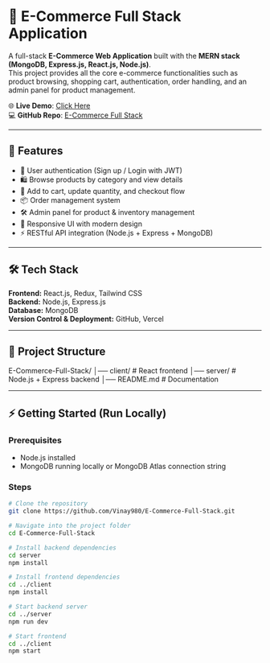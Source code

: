 # 🛒 E-Commerce Full Stack Application

A full-stack **E-Commerce Web Application** built with the **MERN stack (MongoDB, Express.js, React.js, Node.js)**.  
This project provides all the core e-commerce functionalities such as product browsing, shopping cart, authentication, order handling, and an admin panel for product management.

🌐 **Live Demo**: [Click Here](https://vercel.com/vinay980s-projects/e-commerce-full-stack/A3ugzSZX4q52sg8VVkjHdQyKCNir)  
💻 **GitHub Repo**: [E-Commerce Full Stack](https://github.com/Vinay980/E-Commerce-Full-Stack)

---

## 🚀 Features

- 🔐 User authentication (Sign up / Login with JWT)  
- 🛍️ Browse products by category and view details  
- 🛒 Add to cart, update quantity, and checkout flow  
- 📦 Order management system  
- 🛠️ Admin panel for product & inventory management  
- 📱 Responsive UI with modern design  
- ⚡ RESTful API integration (Node.js + Express + MongoDB)  

---

## 🛠️ Tech Stack

**Frontend:** React.js, Redux, Tailwind CSS  
**Backend:** Node.js, Express.js  
**Database:** MongoDB  
**Version Control & Deployment:** GitHub, Vercel  

---

## 📂 Project Structure

E-Commerce-Full-Stack/
│── client/ # React frontend
│── server/ # Node.js + Express backend
│── README.md # Documentation

---

## ⚡ Getting Started (Run Locally)

### Prerequisites
- Node.js installed  
- MongoDB running locally or MongoDB Atlas connection string  

### Steps
```bash
# Clone the repository
git clone https://github.com/Vinay980/E-Commerce-Full-Stack.git

# Navigate into the project folder
cd E-Commerce-Full-Stack

# Install backend dependencies
cd server
npm install

# Install frontend dependencies
cd ../client
npm install

# Start backend server
cd ../server
npm run dev

# Start frontend
cd ../client
npm start
